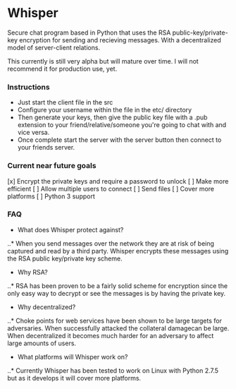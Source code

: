 Whisper
=======

Secure chat program based in Python that uses the RSA public-key/private-key
encryption for sending and recieving messages.  With a decentralized model 
of server-client relations.

This currently is still very alpha but will mature over time.  I will not recommend it for production use, yet.

### Instructions

- Just start the client file in the src
- Configure your username within the file in the etc/ directory
- Then generate your keys, then give the public key file with a .pub extension to your friend/relative/someone you're going to chat with and vice versa.  
- Once complete start the server with the server button then connect to your friends server.

### Current near future goals

[x] Encrypt the private keys and require a password to unlock
[ ] Make more efficient
[ ] Allow multiple users to connect
[ ] Send files
[ ] Cover more platforms
[ ] Python 3 support

### FAQ


- What does Whisper protect against?

..* When you send messages over the network they are at risk of being captured and read by a third party.  Whisper encrypts these messages using the RSA public key/private key scheme.

- Why RSA?

..* RSA has been proven to be a fairly solid scheme for encryption since the only easy way to decrypt or see the messages is by having the private key.

- Why decentralized?

..* Choke points for web services have been shown to be large targets for adversaries.  When successfully attacked the collateral damagecan be large.  When decentralized it becomes much harder for an adversary to affect large amounts of users.

- What platforms will Whisper work on?

..* Currently Whisper has been tested to work on Linux with Python 2.7.5 but as it develops it will cover more platforms.
